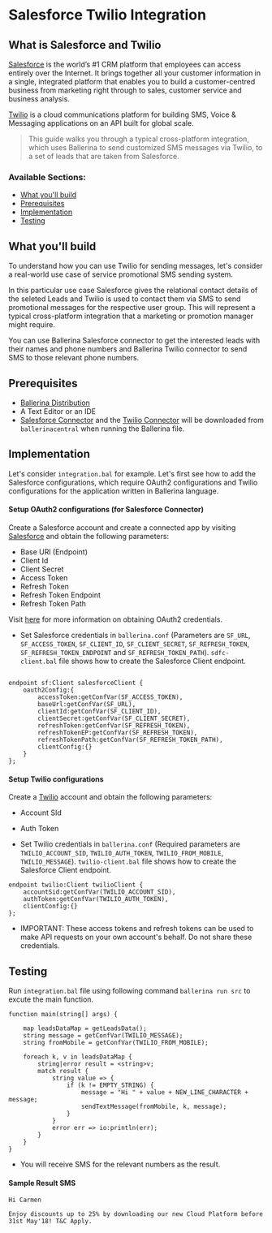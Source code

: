 # Salesforce Twilio Integration

## What is Salesforce and Twilio

[Salesforce](https://www.salesforce.com) is the world’s #1 CRM platform that employees can access entirely over the Internet. It brings together all your customer information in a single, integrated platform that enables you to build a customer-centred business from marketing right through to sales, customer service and business analysis.

[Twilio](https://www.twilio.com/) is a cloud communications platform for building SMS, Voice & Messaging applications on an API built for global scale.

> This guide walks you through a typical cross-platform integration, which uses Ballerina to send customized SMS messages via Twilio, to a set of leads that are taken from Salesforce.

### Available Sections:
- [What you'll build](#what-youll-build)
- [Prerequisites](#prerequisites)
- [Implementation](#implementation)
- [Testing](#testing)

## What you'll build

To understand how you can use Twilio for sending messages, let's consider a real-world use case of service promotional SMS sending system. 

In this particular use case Salesforce gives the relational contact details of the seleted Leads and Twilio is used to contact them via SMS to send promotional messages for the respective user group. This will represent a typical cross-platform integration that a marketing or promotion manager might require.

You can use Ballerina Salesforce connector to get the interested leads with their names and phone numbers and Ballerina Twilio connector to send SMS to those relevant phone numbers.
  
## Prerequisites

* [Ballerina Distribution](https://github.com/ballerina-platform/ballerina-lang/blob/master/docs/quick-tour.md)
* A Text Editor or an IDE
* [Salesforce Connector](https://github.com/wso2-ballerina/package-salesforce) and the [Twilio Connector](https://github.com/wso2-ballerina/package-twilio) will be downloaded from `ballerinacentral` when running the Ballerina file.

## Implementation
Let's consider `integration.bal` for example. Let's first see how to add the Salesforce configurations, which require OAuth2 configurations and Twilio configurations for the application written in Ballerina language.

#### Setup OAuth2 configurations (for Salesforce Connector)
Create a Salesforce account and create a connected app by visiting [Salesforce](https://www.salesforce.com) and obtain the following parameters:

* Base URl (Endpoint)
* Client Id
* Client Secret
* Access Token
* Refresh Token
* Refresh Token Endpoint
* Refresh Token Path

Visit [here](https://help.salesforce.com/articleView?id=remoteaccess_authenticate_overview.htm) for more information on obtaining OAuth2 credentials.

* Set Salesforce credentials in `ballerina.conf` (Parameters are `SF_URL`, `SF_ACCESS_TOKEN`, `SF_CLIENT_ID`,
`SF_CLIENT_SECRET`, `SF_REFRESH_TOKEN`, `SF_REFRESH_TOKEN_ENDPOINT` and `SF_REFRESH_TOKEN_PATH`). `sdfc-client.bal` file shows how to create the Salesforce Client endpoint.

```ballerina

endpoint sf:Client salesforceClient {
    oauth2Config:{
        accessToken:getConfVar(SF_ACCESS_TOKEN),
        baseUrl:getConfVar(SF_URL),
        clientId:getConfVar(SF_CLIENT_ID),
        clientSecret:getConfVar(SF_CLIENT_SECRET),
        refreshToken:getConfVar(SF_REFRESH_TOKEN),
        refreshTokenEP:getConfVar(SF_REFRESH_TOKEN),
        refreshTokenPath:getConfVar(SF_REFRESH_TOKEN_PATH),
        clientConfig:{}
    }
};

```

#### Setup Twilio configurations
Create a [Twilio](https://www.twilio.com/) account and obtain the following parameters:

* Account SId
* Auth Token

* Set Twilio credentials in `ballerina.conf` (Required parameters are `TWILIO_ACCOUNT_SID`, `TWILIO_AUTH_TOKEN`, `TWILIO_FROM_MOBILE`, `TWILIO_MESSAGE`). `twilio-client.bal` file shows how to create the Salesforce Client endpoint.

```ballerina
endpoint twilio:Client twilioClient {
    accountSid:getConfVar(TWILIO_ACCOUNT_SID),
    authToken:getConfVar(TWILIO_AUTH_TOKEN),
    clientConfig:{}
};
```
  
* IMPORTANT: These access tokens and refresh tokens can be used to make API requests on your own account's behalf. Do not share these credentials.

## Testing

Run `integration.bal` file using following command `ballerina run src` to excute the main function.

```ballerina
function main(string[] args) {

    map leadsDataMap = getLeadsData();
    string message = getConfVar(TWILIO_MESSAGE);
    string fromMobile = getConfVar(TWILIO_FROM_MOBILE);

    foreach k, v in leadsDataMap {
        string|error result = <string>v;
        match result {
            string value => {
                if (k != EMPTY_STRING) {
                    message = "Hi " + value + NEW_LINE_CHARACTER + message;
                    sendTextMessage(fromMobile, k, message);
                }
            }
            error err => io:println(err);
        }
    }
}
```

* You will receive SMS for the relevant numbers as the result.
#### Sample Result SMS
```
Hi Carmen

Enjoy discounts up to 25% by downloading our new Cloud Platform before 31st May'18! T&C Apply.
```



 
 



